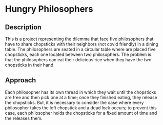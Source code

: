 # Hungry Philosophers

## Description
This is a project representing the dilemma that face five philosophers that have to share chopsticks with their neighbors (not covid friendly) in a dining table. The philosophers are seated in a circular table where are placed five chopsticks, each one located between two philosophers. The problem is that the philosophers can eat their delicious rice when they have the two chopsticks in their hand.


## Approach
Each philosopher has its own thread in which they wait until the chopsticks are free and then pick one at a time; once they finished eating, they release the chopsticks. But, it is necessary to consider the case where every philosopher takes the left chopstick and a dead lock occurs; to prevent this case, each philosopher holds the chopsticks for a fixed amount of time and the releases them. 

